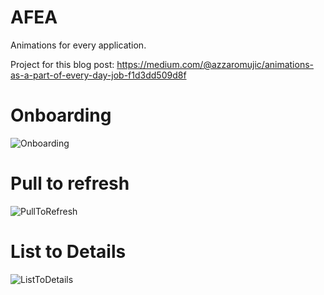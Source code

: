 # AFEA
Animations for every application.

Project for this blog post:
https://medium.com/@azzaromujic/animations-as-a-part-of-every-day-job-f1d3dd509d8f

# Onboarding

![Onboarding](https://cdn-images-1.medium.com/max/1600/1*f97dnTzLnNLPztxaFSNk7g.gif)

# Pull to refresh

![PullToRefresh](https://cdn-images-1.medium.com/max/1600/1*K7TPU7jIV6_DDeiFe_XZ_w.gif)

# List to Details

![ListToDetails](https://cdn-images-1.medium.com/max/1600/1*v3zWf-Em2WV98i3D6V4yvQ.gif)
